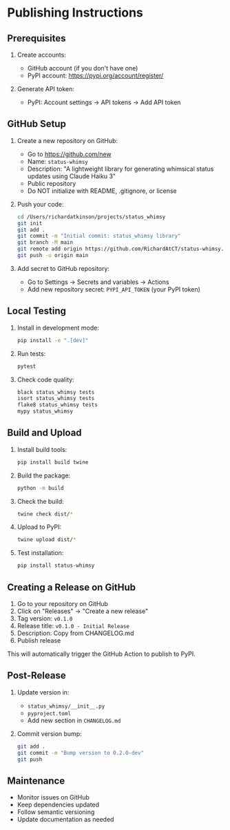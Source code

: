 # Publishing Instructions

## Prerequisites

1. Create accounts:
   - GitHub account (if you don't have one)
   - PyPI account: https://pypi.org/account/register/

2. Generate API token:
   - PyPI: Account settings → API tokens → Add API token

## GitHub Setup

1. Create a new repository on GitHub:
   - Go to https://github.com/new
   - Name: `status-whimsy`
   - Description: "A lightweight library for generating whimsical status updates using Claude Haiku 3"
   - Public repository
   - Do NOT initialize with README, .gitignore, or license

2. Push your code:
   ```bash
   cd /Users/richardatkinson/projects/status_whimsy
   git init
   git add .
   git commit -m "Initial commit: status_whimsy library"
   git branch -M main
   git remote add origin https://github.com/RichardAtCT/status-whimsy.git
   git push -u origin main
   ```

3. Add secret to GitHub repository:
   - Go to Settings → Secrets and variables → Actions
   - Add new repository secret: `PYPI_API_TOKEN` (your PyPI token)

## Local Testing

1. Install in development mode:
   ```bash
   pip install -e ".[dev]"
   ```

2. Run tests:
   ```bash
   pytest
   ```

3. Check code quality:
   ```bash
   black status_whimsy tests
   isort status_whimsy tests
   flake8 status_whimsy tests
   mypy status_whimsy
   ```

## Build and Upload

1. Install build tools:
   ```bash
   pip install build twine
   ```

2. Build the package:
   ```bash
   python -m build
   ```

3. Check the build:
   ```bash
   twine check dist/*
   ```

4. Upload to PyPI:
   ```bash
   twine upload dist/*
   ```

5. Test installation:
   ```bash
   pip install status-whimsy
   ```

## Creating a Release on GitHub

1. Go to your repository on GitHub
2. Click on "Releases" → "Create a new release"
3. Tag version: `v0.1.0`
4. Release title: `v0.1.0 - Initial Release`
5. Description: Copy from CHANGELOG.md
6. Publish release

This will automatically trigger the GitHub Action to publish to PyPI.

## Post-Release

1. Update version in:
   - `status_whimsy/__init__.py`
   - `pyproject.toml`
   - Add new section in `CHANGELOG.md`

2. Commit version bump:
   ```bash
   git add .
   git commit -m "Bump version to 0.2.0-dev"
   git push
   ```

## Maintenance

- Monitor issues on GitHub
- Keep dependencies updated
- Follow semantic versioning
- Update documentation as needed